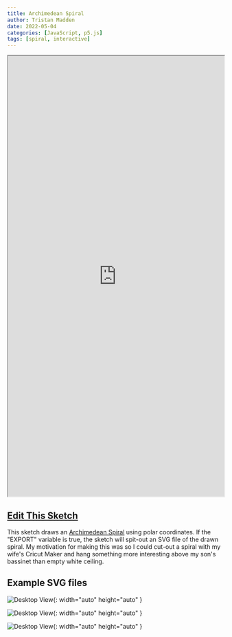 ```yaml
---
title: Archimedean Spiral
author: Tristan Madden
date: 2022-05-04
categories: [JavaScript, p5.js]
tags: [spiral, interactive]
---
```


 <iframe width=100% height=1024px src="https://editor.p5js.org/Berkanan/full/LjPig4gu_"></iframe>

<h2><a class="btn btn-outline-secondary btn-lg" href="https://editor.p5js.org/Berkanan/sketches/LjPig4gu_">Edit This Sketch</a></h2>

This sketch draws an <a href="https://en.wikipedia.org/wiki/Archimedean_spiral">Archimedean Spiral</a> using polar coordinates. If the "EXPORT" variable is true, the sketch will spit-out an SVG file of the drawn spiral. My motivation for making this was so I could cut-out a spiral with my wife's Cricut Maker and hang something more interesting above my son's bassinet than empty white ceiling.

<h2>Example SVG files</h2>

![Desktop View](/assets/img/2022-05-04/archimedes3.svg){: width="auto" height="auto" }

![Desktop View](/assets/img/2022-05-04/archimedes2.svg){: width="auto" height="auto" }

![Desktop View](/assets/img/2022-05-04/archimedes1.svg){: width="auto" height="auto" }